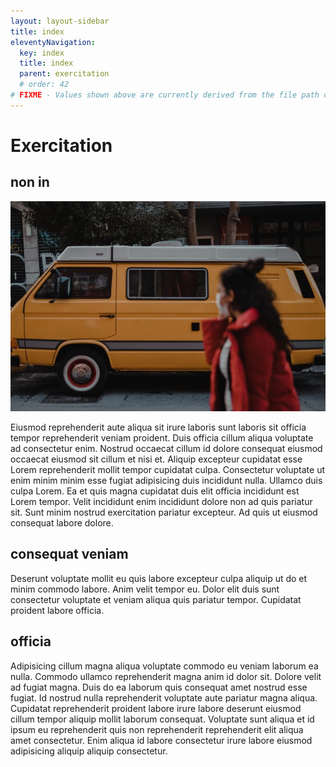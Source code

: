 ```yaml
---
layout: layout-sidebar
title: index
eleventyNavigation:
  key: index
  title: index
  parent: exercitation
  # order: 42
# FIXME - Values shown above are currently derived from the file path only, except order which is also commented out because it is optional. Correct as desired and delete comment(s).
---
```


# Exercitation

## non in

<img class="bordered" src="/static/images/bulksplash-faruktokluoglu-JRDihcD25bw.jpg" alt="bulksplash-faruktokluoglu-JRDihcD25bw.jpg" />

Eiusmod reprehenderit aute aliqua sit irure laboris sunt laboris sit officia tempor reprehenderit veniam proident. Duis officia cillum aliqua voluptate ad consectetur enim. Nostrud occaecat cillum id dolore consequat eiusmod occaecat eiusmod sit cillum et nisi et. Aliquip excepteur cupidatat esse Lorem reprehenderit mollit tempor cupidatat culpa. Consectetur voluptate ut enim minim minim esse fugiat adipisicing duis incididunt nulla. Ullamco duis culpa Lorem. Ea et quis magna cupidatat duis elit officia incididunt est Lorem tempor. Velit incididunt enim incididunt dolore non ad quis pariatur sit. Sunt minim nostrud exercitation pariatur excepteur. Ad quis ut eiusmod consequat labore dolore.

## consequat veniam

Deserunt voluptate mollit eu quis labore excepteur culpa aliquip ut do et minim commodo labore. Anim velit tempor eu. Dolor elit duis sunt consectetur voluptate et veniam aliqua quis pariatur tempor. Cupidatat proident labore officia.

## officia

Adipisicing cillum magna aliqua voluptate commodo eu veniam laborum ea nulla. Commodo ullamco reprehenderit magna anim id dolor sit. Dolore velit ad fugiat magna. Duis do ea laborum quis consequat amet nostrud esse fugiat. Id nostrud nulla reprehenderit voluptate aute pariatur magna aliqua. Cupidatat reprehenderit proident labore irure labore deserunt eiusmod cillum tempor aliquip mollit laborum consequat. Voluptate sunt aliqua et id ipsum eu reprehenderit quis non reprehenderit reprehenderit elit aliqua amet consectetur. Enim aliqua id labore consectetur irure labore eiusmod adipisicing aliquip aliquip consectetur.